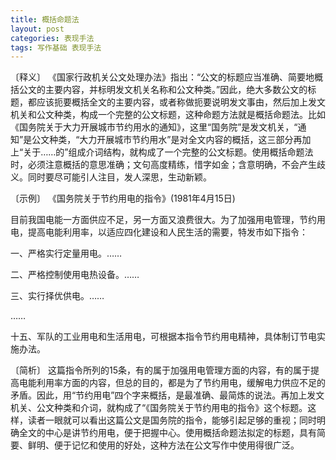 ```yaml
---
title: 概括命题法
layout: post
categories: 表现手法
tags: 写作基础 表现手法
---
```


〔释义〕 《国家行政机关公文处理办法》指出：“公文的标题应当准确、简要地概括公文的主要内容，并标明发文机关名称和公文种类。”因此，绝大多数公文的标题，都应该扼要概括全文的主要内容，或者称做扼要说明发文事由，然后加上发文机关和公文种类，构成一个完整的公文标题，这种命题方法就是概括命题法。比如《国务院关于大力开展城市节约用水的通知》，这里“国务院”是发文机关，“通知”是公文种类，“大力开展城市节约用水”是对全文内容的概括，这三部分再加上“关于……的”组成介词结构，就构成了一个完整的公文标题。使用概括命题法时，必须注意概括的意思准确；文句高度精练，惜字如金；含意明确，不会产生歧义。同时要尽可能引人注目，发人深思，生动新颖。

〔示例〕 《国务院关于节约用电的指令》(1981年4月15日)

目前我国电能一方面供应不足，另一方面又浪费很大。为了加强用电管理，节约用电，提高电能利用率，以适应四化建设和人民生活的需要，特发市如下指令：

一、严格实行定量用电。……

二、严格控制使用电热设备。……

三、实行择优供电。……

……

十五、军队的工业用电和生活用电，可根据本指令节约用电精神，具体制订节电实施办法。

〔简析〕 这篇指令所列的15条，有的属于加强用电管理方面的内容，有的属于提高电能利用率方面的内容，但总的目的，都是为了节约用电，缓解电力供应不足的矛盾。因此，用“节约用电”四个字来概括，是最准确、最简炼的说法。再加上发文机关、公文种类和介词，就构成了“《国务院关于节约用电的指令》这个标题。这样，读者一眼就可以看出这篇公文是国务院的指令，能够引起足够的重视；同时明确全文的中心是讲节约用电，便于把握中心。使用概括命题法拟定的标题，具有简要、鲜明、便于记忆和使用的好处，这种方法在公文写作中使用得很广泛。 